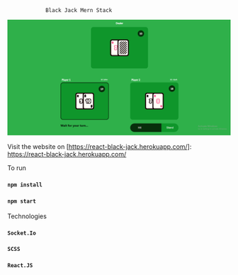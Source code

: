                 Black Jack Mern Stack

![](./cover.png)

Visit the website on [https://react-black-jack.herokuapp.com/]: https://react-black-jack.herokuapp.com/

To run

#### `npm install`

#### `npm start`

Technologies

#### `Socket.Io`

#### `SCSS`

#### `React.JS`
